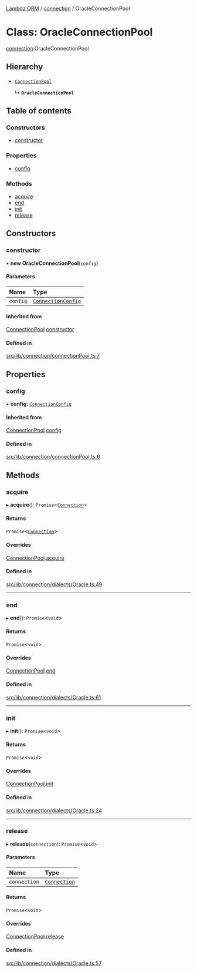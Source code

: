 [Lambda ORM](../README.md) / [connection](../modules/connection.md) / OracleConnectionPool

# Class: OracleConnectionPool

[connection](../modules/connection.md).OracleConnectionPool

## Hierarchy

- [`ConnectionPool`](connection.ConnectionPool.md)

  ↳ **`OracleConnectionPool`**

## Table of contents

### Constructors

- [constructor](connection.OracleConnectionPool.md#constructor)

### Properties

- [config](connection.OracleConnectionPool.md#config)

### Methods

- [acquire](connection.OracleConnectionPool.md#acquire)
- [end](connection.OracleConnectionPool.md#end)
- [init](connection.OracleConnectionPool.md#init)
- [release](connection.OracleConnectionPool.md#release)

## Constructors

### constructor

• **new OracleConnectionPool**(`config`)

#### Parameters

| Name | Type |
| :------ | :------ |
| `config` | [`ConnectionConfig`](../interfaces/connection.ConnectionConfig.md) |

#### Inherited from

[ConnectionPool](connection.ConnectionPool.md).[constructor](connection.ConnectionPool.md#constructor)

#### Defined in

[src/lib/connection/connectionPool.ts:7](https://github.com/FlavioLionelRita/lambdaorm/blob/0fd718a/src/lib/connection/connectionPool.ts#L7)

## Properties

### config

• **config**: [`ConnectionConfig`](../interfaces/connection.ConnectionConfig.md)

#### Inherited from

[ConnectionPool](connection.ConnectionPool.md).[config](connection.ConnectionPool.md#config)

#### Defined in

[src/lib/connection/connectionPool.ts:6](https://github.com/FlavioLionelRita/lambdaorm/blob/0fd718a/src/lib/connection/connectionPool.ts#L6)

## Methods

### acquire

▸ **acquire**(): `Promise`<[`Connection`](connection.Connection.md)\>

#### Returns

`Promise`<[`Connection`](connection.Connection.md)\>

#### Overrides

[ConnectionPool](connection.ConnectionPool.md).[acquire](connection.ConnectionPool.md#acquire)

#### Defined in

[src/lib/connection/dialects/Oracle.ts:49](https://github.com/FlavioLionelRita/lambdaorm/blob/0fd718a/src/lib/connection/dialects/Oracle.ts#L49)

___

### end

▸ **end**(): `Promise`<`void`\>

#### Returns

`Promise`<`void`\>

#### Overrides

[ConnectionPool](connection.ConnectionPool.md).[end](connection.ConnectionPool.md#end)

#### Defined in

[src/lib/connection/dialects/Oracle.ts:61](https://github.com/FlavioLionelRita/lambdaorm/blob/0fd718a/src/lib/connection/dialects/Oracle.ts#L61)

___

### init

▸ **init**(): `Promise`<`void`\>

#### Returns

`Promise`<`void`\>

#### Overrides

[ConnectionPool](connection.ConnectionPool.md).[init](connection.ConnectionPool.md#init)

#### Defined in

[src/lib/connection/dialects/Oracle.ts:24](https://github.com/FlavioLionelRita/lambdaorm/blob/0fd718a/src/lib/connection/dialects/Oracle.ts#L24)

___

### release

▸ **release**(`connection`): `Promise`<`void`\>

#### Parameters

| Name | Type |
| :------ | :------ |
| `connection` | [`Connection`](connection.Connection.md) |

#### Returns

`Promise`<`void`\>

#### Overrides

[ConnectionPool](connection.ConnectionPool.md).[release](connection.ConnectionPool.md#release)

#### Defined in

[src/lib/connection/dialects/Oracle.ts:57](https://github.com/FlavioLionelRita/lambdaorm/blob/0fd718a/src/lib/connection/dialects/Oracle.ts#L57)
